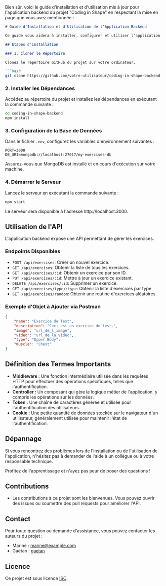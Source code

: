 Bien sûr, voici le guide d'installation et d'utilisation mis à jour pour l'application backend du projet "Coding in Shape" en respectant la mise en page que vous avez mentionnée :

```markdown
# Guide d'Installation et d'Utilisation de l'Application Backend

Ce guide vous aidera à installer, configurer et utiliser l'application backend pour le projet "Coding in Shape".

## Étapes d'Installation

### 1. Cloner le Répertoire

Clonez le répertoire GitHub du projet sur votre ordinateur.

```bash
git clone https://github.com/votre-utilisateur/coding-in-shape-backend.git
```

### 2. Installer les Dépendances

Accédez au répertoire du projet et installez les dépendances en exécutant la commande suivante :

```bash
cd coding-in-shape-backend
npm install
```

### 3. Configuration de la Base de Données

Dans le fichier `.env`, configurez les variables d'environnement suivantes :

```dotenv
PORT=3000
DB_URI=mongodb://localhost:27017/my-exercises-db
```

Assurez-vous que MongoDB est installé et en cours d'exécution sur votre machine.

### 4. Démarrer le Serveur

Lancez le serveur en exécutant la commande suivante :

```bash
npm start
```

Le serveur sera disponible à l'adresse http://localhost:3000.

## Utilisation de l'API

L'application backend expose une API permettant de gérer les exercices.

### Endpoints Disponibles

- `POST /api/exercises`: Créer un nouvel exercice.
- `GET /api/exercises`: Obtenir la liste de tous les exercices.
- `GET /api/exercises/:id`: Obtenir un exercice par son ID.
- `PUT /api/exercises/:id`: Mettre à jour un exercice existant.
- `DELETE /api/exercises/:id`: Supprimer un exercice.
- `GET /api/exercises/type/:type`: Obtenir la liste d'exercices par type.
- `GET /api/exercises/random`: Obtenir une routine d'exercices aléatoires.

### Exemple d'Objet à Ajouter via Postman

```json
{
    "name": "Exercice de Test",
    "description": "Ceci est un exercice de test.",
    "image": "url_de_l_image",
    "video": "url_de_la_video",
    "type": "Upper Body",
    "muscle": "Chest"
}
```

## Définition des Termes Importants

- **Middleware :** Une fonction intermédiaire utilisée dans les requêtes HTTP pour effectuer des opérations spécifiques, telles que l'authentification.
- **Controller :** Un composant qui gère la logique métier de l'application, y compris les opérations sur les données.
- **Token :** Une chaîne de caractères générée et utilisée pour l'authentification des utilisateurs.
- **Cookie :** Une petite quantité de données stockée sur le navigateur d'un utilisateur, généralement utilisée pour maintenir l'état de l'authentification.

## Dépannage

Si vous rencontrez des problèmes lors de l'installation ou de l'utilisation de l'application, n'hésitez pas à demander de l'aide à un collègue ou à votre responsable technique.

Profitez de l'apprentissage et n'ayez pas peur de poser des questions !


## Contributions

- Les contributions à ce projet sont les bienvenues. Vous pouvez ouvrir des issues ou soumettre des pull requests pour améliorer l'API.

## Contact

Pour toute question ou demande d'assistance, vous pouvez contacter les auteurs du projet :
- Marine : [marine@example.com](mailto:marine@example.com)
- Gaëtan : [gaetan](mailto:gaetan.dammaretz.dev@gmail.com)

## Licence

Ce projet est sous licence [ISC](LICENSE).

```
```
